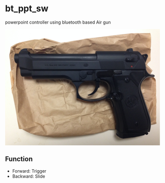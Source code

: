 bt_ppt_sw
=========

powerpoint controller using bluetooth based Air gun

![image](https://github.com/gnrr/bt_ppt_sw/blob/master/docs/finished.jpg?raw=true)

Function
----------

- Forward: Trigger
- Backward: Slide

